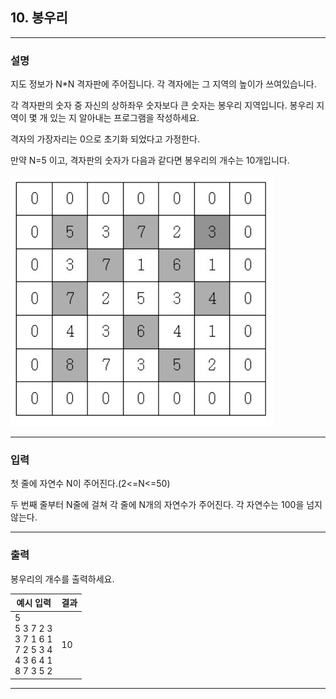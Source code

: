 ## 10. 봉우리
*************************************************************************
### 설명
지도 정보가 N*N 격자판에 주어집니다. 각 격자에는 그 지역의 높이가 쓰여있습니다.

각 격자판의 숫자 중 자신의 상하좌우 숫자보다 큰 숫자는 봉우리 지역입니다. 봉우리 지역이 몇 개 있는 지 알아내는 프로그램을 작성하세요.

격자의 가장자리는 0으로 초기화 되었다고 가정한다.

만약 N=5 이고, 격자판의 숫자가 다음과 같다면 봉우리의 개수는 10개입니다.

![img.png](img.png)

-------------------------------------------------------------------------
### 입력
첫 줄에 자연수 N이 주어진다.(2<=N<=50)

두 번째 줄부터 N줄에 걸쳐 각 줄에 N개의 자연수가 주어진다. 각 자연수는 100을 넘지 않는다.

-------------------------------------------------------------------------
### 출력
봉우리의 개수를 출력하세요.

| 예시 입력                                                                             | 결과  |
|-----------------------------------------------------------------------------------|-----|
|5<br>5 3 7 2 3<br>3 7 1 6 1<br>7 2 5 3 4<br>4 3 6 4 1<br>8 7 3 5 2| 10  |

-------------------------------------------------------------------------
